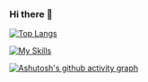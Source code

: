 ### Hi there 👋
<!--![Anurag's GitHub stats](https://github-readme-stats.vercel.app/api?username=Bucker000&show_icons=true&theme=transparent)-->

[![Top Langs](https://github-readme-stats.vercel.app/api/top-langs/?username=Bucker000&layout=compact)](https://github.com/anuraghazra/github-readme-stats)

[![My Skills](https://skillicons.dev/icons?i=js,html,css,postgres,python)](https://skillicons.dev)

<!--[![My Skills](https://skillicons.dev/icons?i=js,html,css,mongodb,express,nodejs,postgres,python)](https://skillicons.dev)-->
[![Ashutosh's github activity graph](https://github-readme-activity-graph.vercel.app/graph?username=Bucker000)](https://github.com/ashutosh00710/github-readme-activity-graph)

<!--
**Bucker000/Bucker000** is a ✨ _special_ ✨ repository because its `README.md` (this file) appears on your GitHub profile.
**![My Skills](https://skillicons.dev/icons?i=js,html,css,wasm)](https://skillicons.dev)**
	https://img.shields.io/badge/JavaScript-323330?style=for-the-badge&logo=javascript&logoColor=F7DF1E
Here are some ideas to get you started:

- 🔭 I’m currently working on ...
- 🌱 I’m currently learning ...
- 👯 I’m looking to collaborate on ...
- 🤔 I’m looking for help with ...
- 💬 Ask me about ...
- 📫 How to reach me: ...
- 😄 Pronouns: ...
- ⚡ Fun fact: ...
-->
